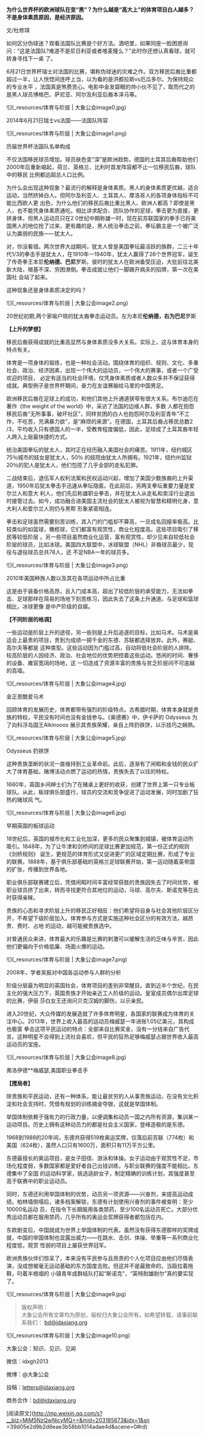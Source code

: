 **为什么世界杯的欧洲球队在变“黑”？为什么越是“高大上”的体育项目白人越多？不是身体素质原因，是经济原因。**

  

文/杜修琪

  

如何区分伪球迷？观看法国队比赛是个好方法。酒吧里，如果同座一脸困惑询问：“这是法国队?难道不是尼日利亚或者喀麦隆么？”此时你还想认真看球，就可转身寻找下一桌
了。

  

6月21日世界杯瑞士对法国的比赛，堪称伪球迷的灾难之作。双方移民后裔比重都超过一半，让人恍惚间连呼上当，以为看的是洪都拉斯vs厄瓜多尔。为保持观众的专业水平
，法国真是煞费苦心。电影中金发碧眼的帅小伙不见了，取而代之的是黑人球员博格巴、萨尼亚、阿尔及利亚后裔本泽马等。

  

![](_resources/体育与阶层 | 大象公会image0.jpg)

2014年6月21日瑞士vs法国——法国队阵容

  

![](_resources/体育与阶层 | 大象公会image1.png)

历届世界杯法国队名单构成

  

不仅法国移民球员增加，球员肤色变“深”是欧洲趋势。德国的土耳其后裔帮助他们2000年后重新崛起，荷兰、英格兰、比利时首发阵容都不止一位移民后裔，球队中的移民
比例都远超总人口比例。

  

为什么会出现这种现象？最流行的解释是身体素质。黑人的身体素质更优越，适合运动，当然挤掉白人。但阿尔及利亚人、土耳其人、摩洛哥人的各项身体指标不可能比西欧人更
出色，为什么他们的移民后裔比重比黑人、欧洲人都高？即使是黑人，也不能凭身体素质通吃。相比讲求配合、团队协作的足球，拳击更为直接，更拼身体，但黑人运动员只在2
0世纪中期称雄一时，现在前苏联国家的拳手已将美国黑人的地位抢了过来，更有趣的是，黑人统治拳击之前，拳坛霸主是一个被广泛认为羸弱的民族——犹太人。

  

对，你没看错。两次世界大战期间，犹太人曾是美国拳坛最活跃的族群，二三十年代1/3的拳击手是犹太人，在1910年—1940年，犹太人赢得了26个世界冠军，诞生
了传奇拳王本尼**伦纳德、巴尼**罗斯。彼时的犹太人在欧洲备受压迫，大批前往北美新大陆，根基不深、穷困潦倒。拳击成就让他们一脚踢开病夫的招牌，第一次在美国社
会站了起来。

  

这种现象还是身体素质决定的吗？

  

![](_resources/体育与阶层 | 大象公会image2.png)

20世纪初期,两个家喻户晓的犹太裔拳击运动员。左为本尼**伦纳德，右为巴尼**罗斯

  

**【上升的梦想】**

  

移民后裔获得成就的比重高显然与身体素质没多大关系。实际上，这与体育本身的特点有关。

  

体育是一项身体的锻炼，也是一种社会活动。围绕体育的组织、规则、文化、多重社会、政治、经济因素，出现一个伟大的运动员，一个伟大的赛事，或者一个广受欢迎的项目，
必定有适当的社会环境，仅凭身体素质或者人数众多并不保证获得成就。典型例子是世界杯期间，奋力在友谊赛输给马里的中国男足。

  

欧洲移民后裔在足球上的成功，和他们其他上升通道狭窄有很大关系。布尔迪厄在著作《the weight of the world》中，采访了法国的边缘人群，多数
人都在抱怨移民后裔“无所事事，破坏社区”，同样贫困的白人也抱怨阿尔及利亚青年“不工作，不吃苦，充满暴力欲”，是“麻烦的来源”。在德国，土耳其后裔占移民总数2
/3，平均收入只有德国人的一半，受教育程度偏低，因此，足球成了土耳其裔年轻人跨入上层最快捷的方式。

  

统治美国拳坛的犹太人，其时正在经历融入美国社会的痛苦。1911年，纽约城区75％城市的妓女是犹太人，50％
的妓院由犹太人所拥有。1921年，纽约州监狱20％的犯人是犹太人，他们包揽了几乎全部的走私犯罪。

  

二战结束后，退伍军人权利法案和民权运动兴起，增加了美国少数族裔的上升渠道，1950年后犹太拳击手迅速从拳坛隐匿。在此前后，另两支拳坛重要力量是爱尔兰人和意大
利人，他们先后称雄职业拳击，并在犹太人从走私和卖淫行业退出时接管过去。如今，成功融合进美国主流社会的犹太人被视为智慧和精明化身，意大利人和爱尔兰人则仍与黑帮
形象紧密相连。

  

拳击和足球虽然需要刻苦训练，其入门的门槛却不算高，一旦成名回报率极高。比较类似的如篮球，橄榄球，它们都富有观赏性，商业化程度高。这些项目吸引了移民等较低阶层
。另一些项目虽然商业化运营，富有观赏性，却少见来自较低社会阶层的球员，比如冰球。美国四大联盟中，冰球联盟（NHL）非裔球员最少，现役与退役球员总共78人，还
不足NBA一年的球员多。

  

![](_resources/体育与阶层 | 大象公会image3.png)

2010年美国种族人数以及其在各项运动中所占比重

  

这是由于装备价格高昂，且入门成本高，超出了较低阶层的承受能力，无法如拳击、足球那样在简易的场地下刻苦练习，因此失去了这条上升通道。与足球和篮球相比，冰球更像
是中产阶级的自娱。

  

**【不同阶层的格调】**

  

一些运动是阶层上升的途径，另一些则是上升后追逐的目标，比如马术。马术是奥运会上最贵的项目，贵到为成绩一掷千金的东德、苏联都选择放弃。此外，赛艇、高尔夫等都是
这种类型。这些运动因为门槛过高，自动将低社会阶层的人排除。较高阶层的人因经济、政治、社会地位的优势把控着这些运动。悠闲的时间、奢侈的设备、雍容宽阔的场地，这
一切造成了资源丰富的贵族与贫乏阶层间不可逾越的高墙。

  

![](_resources/体育与阶层 | 大象公会image4.jpg)

金正恩酷爱马术

  

回顾体育的发展历史，体育都带有强烈的阶级特点。古希腊时期，体育本身就是贵族的特权，平民没有时间也没有金钱参与。《奥德赛》中，伊卡萨的 Odysseus
为了向科浮岛国王Alkinooos 展示其贵族荣耀，亲自上阵扔铁饼，以示技巧之娴熟。

  

![](_resources/体育与阶层 | 大象公会image5.jpg)

Odysseus 扔铁饼

  

这种贵族垄断的状况一直维持到工业革命前。此后，逐渐有了闲暇和金钱的民众扩大了体育基础，赌博活动点燃了运动的热情，贵族失去了以往的特权。

  

1660年，英国乡间绅士们为了在赌桌上更好的收获，创建了世界上第一只专业板球队。从此，板球俱乐部盛行，球员的交流和竞争促进了运动发展，同时加剧了狂热的赌球风
气。

  

![](_resources/体育与阶层 | 大象公会image6.jpg)

早期英国的板球运动

  

18世纪后，英国的城市化和工业化加深，更多的民众聚集到城镇，被体育运动所吸引。1848年，为了让牛津和剑桥间的足球比赛更加规范，第一份正式的规则《剑桥规则》
诞生，更规范的体育形式又促进更广的区域定期比赛，形成了专业的联赛。1888年，基于俱乐部基础的英格兰足球联赛开始，第一运动随着英帝国的扩张，传播到世界各地。

  

职业俱乐部联赛建立后，凭借闲暇时间丰富经常获胜的贵族因失去了时间优势，被职业球员挤了出来，转而寻找更符合其地位的运动，马球、高尔夫、斯诺克等在此时获得亲睐。

  

贵族的心态和寻求阶层上升的移民正好相反：他们希望将自身与社会其他阶层区分开，不希望下级阶层加入。体育参与方式是实施这种社会区分的有效方法，越昂贵、费时、占地
的运动，越可能被贵族选中。

  

对普通民众来讲，体育最大的乐趣是比赛的刺激可以缓解生活的乏味与辛苦，因此他们更偏向于价格低廉、场面火爆的运动。

  

![](_resources/体育与阶层 | 大象公会image7.png)

2008年，学者吴振对中国各运动参与人群的分析

  

阶级分层最为明显的英国社会，体育项目的差别非常醒目。直到近半个世纪，在民主化的强大压力下，英国贵族才开始亲近工人阶级的运动。皇室成员偶尔出席足球的比赛，伊丽
莎白女王还询问贝克汉姆的脚伤，以示亲民。

  

进入20世纪，大众传媒的发展造就了许多体育明星，各国家的联赛成为体育的关注中心。2013年，世界上收入最高的运动员梅威瑟一年进账1.05亿美元，其构成也极富
拳击这项平民运动的特点：全部来自比赛奖金，没有一分钱来自广告代言。这种明星不会得到上流社会喜欢，但平民的狂热足够梅威瑟占据世界收入最高运动员的宝座。

  

![](_resources/体育与阶层 | 大象公会image8.jpg)

弗洛伊德**梅威瑟,美国职业拳击手

  

**【搅局者】**

  

除贵族和平民运动，还有一种体系，能让最贫穷的人从事贵族运动，在没有文化积淀和社会支持时，凭借有规划的训练摘金夺银，这就是举国体制。

  

举国体制依赖于强有力的行政力量，以便调集和动员一国之内所有资源，集训某一运动项目。历史上拥有这种动员力的都是社会主义国家，登峰造极的是东德。

  

1968到1988的20年间，东德共获得519枚奥运奖牌，仅落后前苏联（774枚）和美国（624枚），虽然人口只有1600万，面积只有11万平方公里。

  

东德最擅长的奥运项目，是女子田径、游泳和体操。女子运动由于观赏性不足，市场化程度弱，多数国家都是爱好者自己出钱训练，与职业联赛的强度不能相比。东德集中了全国
的运动科学家，挑选适龄女子，制定精确的训练计划，其强度甚至高于联赛中的职业运动员。

  

同时，东德还利用举国体制的优势，动员另一项资源——兴奋剂，来提高运动成绩。柏林墙倒塌后，诸多档案解锁，东德有计划使用兴奋剂的事件被查明：至少10000名运动
员，在指令下长期服用各类禁药，至少100名运动员死亡。大部分优秀运动员都在服用禁药，几乎所有的奥运会奖牌获得者都包括在内。

  

东欧剧变后，中国就成为世界上举国体制的代表。虽然没有获得东德那样的奖牌成就，中国的举国体制也显露出威力——在跳水、击剑、体操、举重等一系列商业化程度低，观赏
性弱的项目上屡获世界冠军。

  

欧洲贵族伙伴们惊呆了，本来没有平民参与且昂贵的个人化项目应由他们尽情表演，没成想被毫无运动基础的东方国度击败。但这并不是最致命的，当趿拉着拖鞋，叼着半根烟的
小镇青年成群结队打起“斯诺克”，“英特耐雄耐尔”真的要实现了。

![](_resources/体育与阶层 | 大象公会image9.jpg)

  

  

> 版权声明：  
大象公会所有文章均为原创，版权归大象公会所有。如希望转载，请事前联系我们： bd@idaxiang.org

![](_resources/体育与阶层 | 大象公会image10.png)

大象公会：知识、见识、见闻

微信：idxgh2013

微博：@大象公会

投稿：letters@idaxiang.org

商务合作：bd@idaxiang.org

[阅读原文](http://mp.weixin.qq.com/s?__biz=MjM5NzQwNjcyMQ==&mid=203185673&idx=1&sn
=39d05e2d9b2d6eae3b58bb1014adae4d&scene=0#rd)

